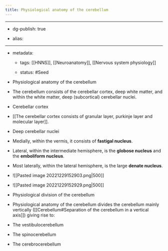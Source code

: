 ```yaml
---
title: Physiological anatomy of the cerebellum
---
```


- --

- dg-publish: true

- alias:

- --

- metadata:
	 - tags: [[HNNS]], [[Neuroanatomy]], [[Nervous system physiology]]

	 - status: #Seed 

- Physiological anatomy of the cerebellum

- The cerebellum consists of the cerebellar cortex, deep white matter, and within the white matter, deep (subcortical) cerebellar nuclei.

- Cerebellar cortex

- [[The cerebellar cortex consists of granular layer, purkinje layer and molecular layer]].

- Deep cerebellar nuclei

- Medially, within the vermis, it consists of **fastigal nucleus**.

- Lateral, within the intermediate hemisphere, is the **globose nucleus** and the **emboliform nucleus**.

- Most laterally, within the lateral hemisphere, is the large **denate nucleus**.

- ![[Pasted image 20221229152903.png|500]]

- ![[Pasted image 20221229152929.png|500]]

- Physiological division of the cerebellum

- Physiological anatomy of the cerebellum divides the cerebellum mainly vertically ([[Cerebellum#Separation of the cerebellum in a vertical axis]]) giving rise to:

- The vestibulocerebellum

- The spinocerebellum

- The cerebrocerebellum
